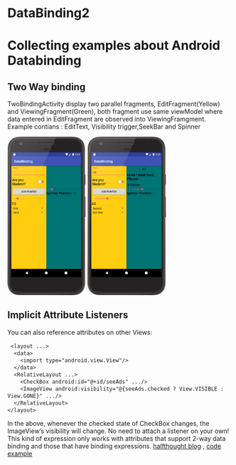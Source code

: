 # DataBinding2
# Collecting examples about Android Databinding 


## Two Way binding 
TwoBindingActivity display two parallel fragments,
EditFragment(Yellow) and ViewingFragment(Green), both fragment use same viewModel where data entered in EditFragment are observed into ViewingFramgment.
Example contians : EditText, Visibility trigger,SeekBar and Spinner

<img src="/edit.png?raw=true" width="35%"></img>
<img src="/view.png?raw=true" width="35%"></img>
## Implicit Attribute Listeners

You can also reference attributes on other Views:
```
 <layout ...>
  <data>
    <import type="android.view.View"/>
  </data>
  <RelativeLayout ...>
    <CheckBox android:id="@+id/seeAds" .../>
    <ImageView android:visibility="@{seeAds.checked ? View.VISIBLE : View.GONE}" .../>
  </RelativeLayout>
</layout>
```
In the above, whenever the checked state of CheckBox changes, the ImageView’s visibility will change. No need to attach a listener on your own! This kind of expression only works with attributes that support 2-way data binding and those that have binding expressions.
[halfthought blog](https://halfthought.wordpress.com/2016/03/23/2-way-data-binding-on-android/)
, [code example](https://github.com/alidabour/DataBinding2/blob/7265b7b282401cc1542183c64ce310d803f74467/app/src/main/res/layout/fragment_edit.xml#L55)
